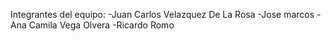 Integrantes del equipo: 
-Juan Carlos Velazquez De La Rosa
-Jose marcos
-Ana Camila Vega Olvera 
-Ricardo Romo